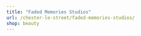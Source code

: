 ```yaml
---
title: "Faded Memories Studios"
url: /chester-le-street/faded-memories-studios/
shop: beauty
---
```

